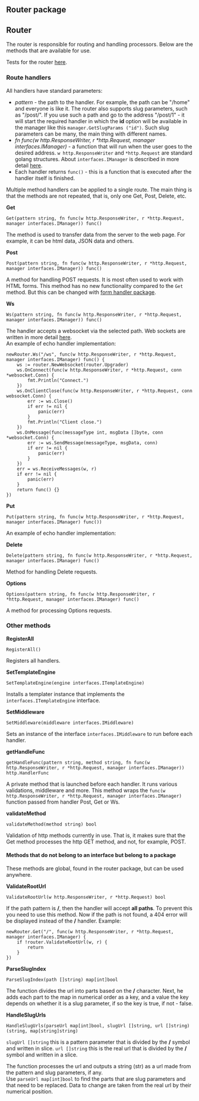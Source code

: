 ## Router package

## Router
The router is responsible for routing and handling processors. Below are the methods that are available for use.<br>

Tests for the router [here](https://github.com/uwine4850/foozy/tree/master/tests/routing).

### Route handlers
All handlers have standard parameters:
* *pattern* - the path to the handler. For example, the path can be "/home" and everyone is like it. The router also
    supports slug parameters, such as "/post/<id>". If you use such a path and go to the address "/post/1" - it will start
    the required handler in which the __id__ option will be available in the manager like this ``manager.GetSlugParams ("id")``. Such slug
    parameters can be many, the main thing with different names.
* *fn func(w http.ResponseWriter, r \*http.Request, manager interfaces.IManager)* - a function that will run when the user
  goes to the desired address. ``w http.ResponseWriter`` and ``*http.Request`` are standard golang structures. About ``interfaces.IManager``
  is described in more detail [here](https://github.com/uwine4850/foozy/blob/master/docs/en/router/manager/manager.md).
* Each handler returns ``func()`` - this is a function that is executed after the handler itself is finished.

Multiple method handlers can be applied to a single route. 
The main thing is that the methods are not repeated, that is, only one Get, Post, Delete, etc.

__Get__
```
Get(pattern string, fn func(w http.ResponseWriter, r *http.Request, manager interfaces.IManager)) func()
```
The method is used to transfer data from the server to the web page. For example, it can be html data, JSON data and others.

__Post__
```
Post(pattern string, fn func(w http.ResponseWriter, r *http.Request, manager interfaces.IManager)) func()
```
A method for handling POST requests. It is most often used to work with HTML forms. This method has no new functionality 
compared to the ``Get`` method. But this can be changed with [form handler package](https://github.com/uwine4850/foozy/blob/master/docs/en/router/form/form.md).

__Ws__
```
Ws(pattern string, fn func(w http.ResponseWriter, r *http.Request, manager interfaces.IManager)) func()
```
The handler accepts a websocket via the selected path.  Web sockets are written in more detail [here](https://github.com/uwine4850/foozy/blob/master/docs/en/router/websocket.md).<br>
An example of echo handler implementation:
```
newRouter.Ws("/ws", func(w http.ResponseWriter, r *http.Request, manager interfaces.IManager) func() {
	ws := router.NewWebsocket(router.Upgrader)
	ws.OnConnect(func(w http.ResponseWriter, r *http.Request, conn *websocket.Conn) {
		fmt.Println("Connect.")
	})
	ws.OnClientClose(func(w http.ResponseWriter, r *http.Request, conn websocket.Conn) {
		err := ws.Close()
		if err != nil {
			panic(err)
		}
		fmt.Println("Client close.")
	})
	ws.OnMessage(func(messageType int, msgData []byte, conn *websocket.Conn) {
		err := ws.SendMessage(messageType, msgData, conn)
		if err != nil {
			panic(err)
		}
	})
	err = ws.ReceiveMessages(w, r)
	if err != nil {
		panic(err)
	}
	return func() {}
})
```

__Put__
```
Put(pattern string, fn func(w http.ResponseWriter, r *http.Request, manager interfaces.IManager) func())
```
An example of echo handler implementation:

__Delete__
```
Delete(pattern string, fn func(w http.ResponseWriter, r *http.Request, manager interfaces.IManager) func()
```
Method for handling Delete requests.

__Options__
```
Options(pattern string, fn func(w http.ResponseWriter, r *http.Request, manager interfaces.IManager) func()
```
A method for processing Options requests.

### Other methods

__RegisterAll__
```
RegisterAll()
```
Registers all handlers.

__SetTemplateEngine__
```
SetTemplateEngine(engine interfaces.ITemplateEngine)
```
Installs a templater instance that implements the ``interfaces.ITemplateEngine`` interface.

__SetMiddleware__
```
SetMiddleware(middleware interfaces.IMiddleware)
```
Sets an instance of the interface ``interfaces.IMiddleware`` to run before each handler.

__getHandleFunc__
```
getHandleFunc(pattern string, method string, fn func(w http.ResponseWriter, r *http.Request, manager interfaces.IManager)) http.HandlerFunc
```
A private method that is launched before each handler. It runs various validations, middleware and more.
This method wraps the ``func(w http.ResponseWriter, r *http.Request, manager interfaces.IManager)`` function passed from 
handler Post, Get or Ws.

__validateMethod__
```
validateMethod(method string) bool
```
Validation of http methods currently in use. That is, it makes sure that the Get method processes the http GET method, and not, for example, POST.

#### Methods that do not belong to an interface but belong to a package
These methods are global, found in the router package, but can be used anywhere.<br>

__ValidateRootUrl__
```
ValidateRootUrl(w http.ResponseWriter, r *http.Request) bool
```
If the path pattern is __/__, then the handler will accept __all paths__. To prevent this you need to use this 
method. Now if the path is not found, a 404 error will be displayed instead of the __/__ handler. Example:
```
newRouter.Get("/", func(w http.ResponseWriter, r *http.Request, manager interfaces.IManager) {
    if !router.ValidateRootUrl(w, r) {
	    return
	}
})
```
__ParseSlugIndex__
```
ParseSlugIndex(path []string) map[int]bool
```
The function divides the url into parts based on the __/__ character. Next, he adds each part to the map in numerical order as a key, and a value 
the key depends on whether it is a slug parameter, if so the key is true, if not - false.

__HandleSlugUrls__
```
HandleSlugUrls(parseUrl map[int]bool, slugUrl []string, url []string) (string, map[string]string)
```
``slugUrl []string`` this is a pattern parameter that is divided by the __/__ symbol and written in slice.
``url []string`` this is the real url that is divided by the __/__ symbol and written in a slice.

The function processes the url and outputs a string (str) as a url made from the pattern and slug parameters, if any.<br>
Use ``parseUrl map[int]bool`` to find the parts that are slug parameters and that need to be replaced. Data to change 
are taken from the real url by their numerical position.
